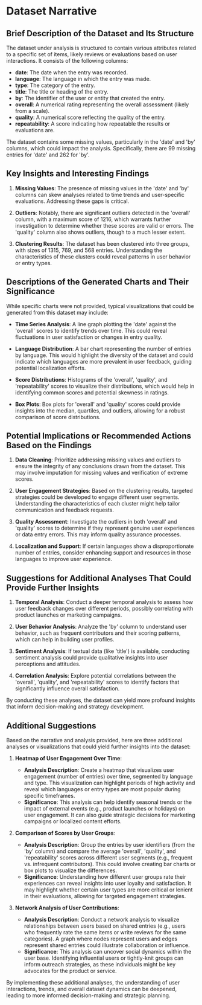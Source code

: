 # Dataset Narrative

## Brief Description of the Dataset and Its Structure

The dataset under analysis is structured to contain various attributes related to a specific set of items, likely reviews or evaluations based on user interactions. It consists of the following columns:

- **date**: The date when the entry was recorded.
- **language**: The language in which the entry was made.
- **type**: The category of the entry.
- **title**: The title or heading of the entry.
- **by**: The identifier of the user or entity that created the entry.
- **overall**: A numerical rating representing the overall assessment (likely from a scale).
- **quality**: A numerical score reflecting the quality of the entry.
- **repeatability**: A score indicating how repeatable the results or evaluations are.

The dataset contains some missing values, particularly in the 'date' and 'by' columns, which could impact the analysis. Specifically, there are 99 missing entries for 'date' and 262 for 'by'. 

## Key Insights and Interesting Findings

1. **Missing Values**: The presence of missing values in the 'date' and 'by' columns can skew analyses related to time trends and user-specific evaluations. Addressing these gaps is critical.

2. **Outliers**: Notably, there are significant outliers detected in the 'overall' column, with a maximum score of 1216, which warrants further investigation to determine whether these scores are valid or errors. The 'quality' column also shows outliers, though to a much lesser extent.

3. **Clustering Results**: The dataset has been clustered into three groups, with sizes of 1315, 769, and 568 entries. Understanding the characteristics of these clusters could reveal patterns in user behavior or entry types.

## Descriptions of the Generated Charts and Their Significance

While specific charts were not provided, typical visualizations that could be generated from this dataset may include:

- **Time Series Analysis**: A line graph plotting the 'date' against the 'overall' scores to identify trends over time. This could reveal fluctuations in user satisfaction or changes in entry quality.
  
- **Language Distribution**: A bar chart representing the number of entries by language. This would highlight the diversity of the dataset and could indicate which languages are more prevalent in user feedback, guiding potential localization efforts.

- **Score Distributions**: Histograms of the 'overall', 'quality', and 'repeatability' scores to visualize their distributions, which would help in identifying common scores and potential skewness in ratings.

- **Box Plots**: Box plots for 'overall' and 'quality' scores could provide insights into the median, quartiles, and outliers, allowing for a robust comparison of score distributions.

## Potential Implications or Recommended Actions Based on the Findings

1. **Data Cleaning**: Prioritize addressing missing values and outliers to ensure the integrity of any conclusions drawn from the dataset. This may involve imputation for missing values and verification of extreme scores.

2. **User Engagement Strategies**: Based on the clustering results, targeted strategies could be developed to engage different user segments. Understanding the characteristics of each cluster might help tailor communication and feedback requests.

3. **Quality Assessment**: Investigate the outliers in both 'overall' and 'quality' scores to determine if they represent genuine user experiences or data entry errors. This may inform quality assurance processes.

4. **Localization and Support**: If certain languages show a disproportionate number of entries, consider enhancing support and resources in those languages to improve user experience.

## Suggestions for Additional Analyses That Could Provide Further Insights

1. **Temporal Analysis**: Conduct a deeper temporal analysis to assess how user feedback changes over different periods, possibly correlating with product launches or marketing campaigns.

2. **User Behavior Analysis**: Analyze the 'by' column to understand user behavior, such as frequent contributors and their scoring patterns, which can help in building user profiles.

3. **Sentiment Analysis**: If textual data (like 'title') is available, conducting sentiment analysis could provide qualitative insights into user perceptions and attitudes.

4. **Correlation Analysis**: Explore potential correlations between the 'overall', 'quality', and 'repeatability' scores to identify factors that significantly influence overall satisfaction.

By conducting these analyses, the dataset can yield more profound insights that inform decision-making and strategy development.

## Additional Suggestions
Based on the narrative and analysis provided, here are three additional analyses or visualizations that could yield further insights into the dataset:

1. **Heatmap of User Engagement Over Time**:
   - **Analysis Description**: Create a heatmap that visualizes user engagement (number of entries) over time, segmented by language and type. This visualization can highlight periods of high activity and reveal which languages or entry types are most popular during specific timeframes.
   - **Significance**: This analysis can help identify seasonal trends or the impact of external events (e.g., product launches or holidays) on user engagement. It can also guide strategic decisions for marketing campaigns or localized content efforts.

2. **Comparison of Scores by User Groups**:
   - **Analysis Description**: Group the entries by user identifiers (from the 'by' column) and compare the average 'overall', 'quality', and 'repeatability' scores across different user segments (e.g., frequent vs. infrequent contributors). This could involve creating bar charts or box plots to visualize the differences.
   - **Significance**: Understanding how different user groups rate their experiences can reveal insights into user loyalty and satisfaction. It may highlight whether certain user types are more critical or lenient in their evaluations, allowing for targeted engagement strategies.

3. **Network Analysis of User Contributions**:
   - **Analysis Description**: Conduct a network analysis to visualize relationships between users based on shared entries (e.g., users who frequently rate the same items or write reviews for the same categories). A graph where nodes represent users and edges represent shared entries could illustrate collaboration or influence.
   - **Significance**: This analysis can uncover social dynamics within the user base. Identifying influential users or tightly-knit groups can inform outreach strategies, as these individuals might be key advocates for the product or service.

By implementing these additional analyses, the understanding of user interactions, trends, and overall dataset dynamics can be deepened, leading to more informed decision-making and strategic planning.